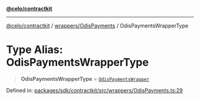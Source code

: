 [**@celo/contractkit**](../../../README.md)

***

[@celo/contractkit](../../../modules.md) / [wrappers/OdisPayments](../README.md) / OdisPaymentsWrapperType

# Type Alias: OdisPaymentsWrapperType

> **OdisPaymentsWrapperType** = [`OdisPaymentsWrapper`](../classes/OdisPaymentsWrapper.md)

Defined in: [packages/sdk/contractkit/src/wrappers/OdisPayments.ts:29](https://github.com/celo-org/developer-tooling/blob/master/packages/sdk/contractkit/src/wrappers/OdisPayments.ts#L29)
